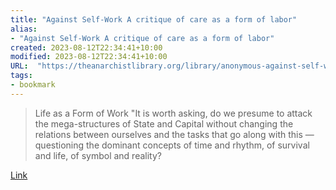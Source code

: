 ```yaml
---
title: "Against Self-Work A critique of care as a form of labor"
alias:
- "Against Self-Work A critique of care as a form of labor"
created: 2023-08-12T22:34:41+10:00
modified: 2023-08-12T22:34:41+10:00
URL:  "https://theanarchistlibrary.org/library/anonymous-against-self-work"
tags:
- bookmark
---
```


> Life as a Form of Work "It is worth asking, do we presume to attack the mega-structures of State and Capital without changing the relations between ourselves and the tasks that go along with this — questioning the dominant concepts of time and rhythm, of survival and life, of symbol and reality?

[Link](https://theanarchistlibrary.org/library/anonymous-against-self-work)

